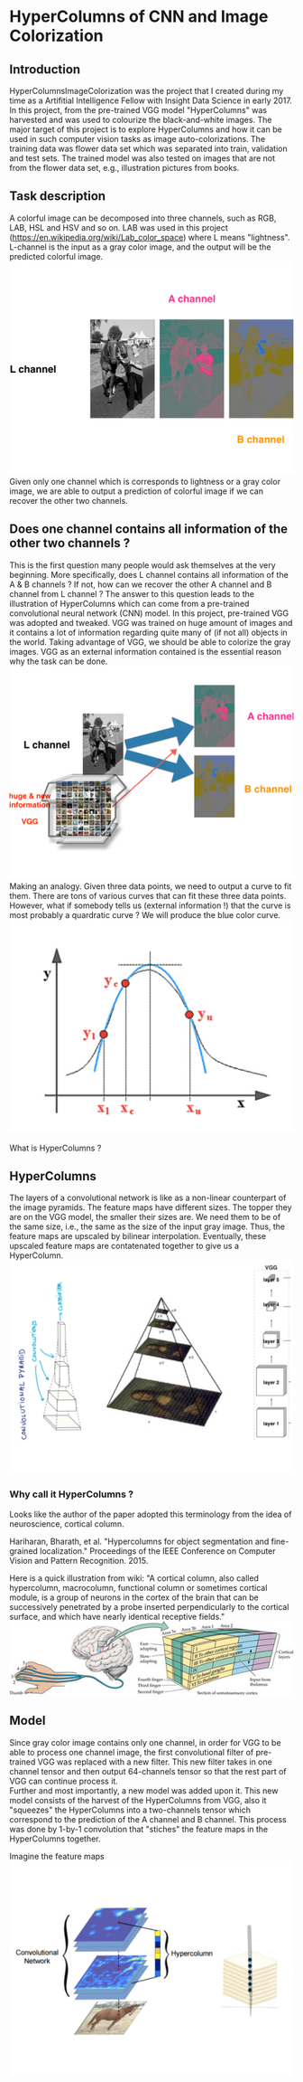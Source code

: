 # HyperColumns of CNN and Image Colorization

## Introduction
HyperColumnsImageColorization was the project that I created during my time as a Artifitial Intelligence Fellow with Insight Data Science in early 2017. In this project, from the pre-trained VGG model "HyperColumns" was harvested and was used to colourize the black-and-white images.
The major target of this project is to explore HyperColumns and how it can be used in such computer vision tasks as image auto-colorizations. The training data was flower data set which was separated into train, validation and test sets. The trained model was also tested on images that are not from the flower data set, e.g., illustration pictures from books.

## Task description
A colorful image can be decomposed into three channels, such as RGB, LAB, HSL and HSV and so on.  LAB was used in this project (https://en.wikipedia.org/wiki/Lab_color_space) where L means "lightness". L-channel is the input as a gray color image, and the output will be the predicted colorful image.
![](pics/2.jpg)
Given only one channel which is corresponds to lightness or a gray color image, we are able to output a prediction of colorful image if we can recover the other two channels.


## Does one channel contains all information of the other two channels ?
This is the first question many people would ask themselves at the very beginning. More specifically, does L channel contains all information of the A & B channels ? If not, how can we recover the other A channel  and B channel from L channel ?
The answer to this question leads to the illustration of HyperColumns which can come from a pre-trained convolutional neural network (CNN) model. In this project, pre-trained VGG was adopted and tweaked. VGG was trained on huge amount of images and it contains a lot of information regarding quite many of (if not all) objects in the world. Taking advantage of VGG, we should be able to colorize the gray images. VGG as an external information contained is the essential reason why the task can be done.
![](pics/3.jpg)
Making an analogy. Given three data points, we need to output a curve to fit them. There are tons of various curves that can fit these three data points. However, what if somebody tells us (external information !) that the curve is most probably a quardratic curve ? We will produce the blue color curve.
![](pics/4.jpg)


What is HyperColumns ?
## HyperColumns
The layers of a convolutional network is like as a non-linear counterpart of the image pyramids. The feature maps have different sizes. The topper they are on the VGG model, the smaller their sizes are. We need them to be of the same size, i.e., the same as the size of the input gray image. Thus, the feature maps are upscaled by bilinear interpolation. Eventually, these upscaled feature maps are contatenated together to give us a HyperColumn. 
![](pics/5.jpg)
### Why call it HyperColumns ?
Looks like the author of the paper adopted this terminology from the idea of neuroscience, cortical column. 

Hariharan, Bharath, et al. "Hypercolumns for object segmentation and fine-grained localization." Proceedings of the IEEE Conference on Computer Vision and Pattern Recognition. 2015.

Here is a quick illustration from wiki: "A cortical column, also called hypercolumn, macrocolumn, functional column or sometimes cortical module, is a group of neurons in the cortex of the brain that can be successively penetrated by a probe inserted perpendicularly to the cortical surface, and which have nearly identical receptive fields."
![](pics/cortical.jpg)

## Model
Since gray color image contains only one channel, in order for VGG to be able to process one channel image, the first convolutional filter of pre-trained VGG was replaced with a new filter. This new filter takes in one channel tensor and then output 64-channels tensor so that the rest part of VGG can continue process it.  
Further and most importantly, a new model was added upon it. This new model consists of the harvest of the HyperColumns from VGG, also it "squeezes" the HyperColumns into a two-channels tensor which correspond to the prediction of the A channel and B channel. This process was done by 1-by-1 convolution that "stiches" the feature maps in the HyperColumns together.

Imagine the feature maps 
![](pics/6.jpg)

